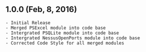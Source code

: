 ﻿## 1.0.0 (Feb, 8, 2016)
    - Initial Release
    - Merged PSExcel module into code base
    - Intergrated PSQLite module into code base
    - Intergrated NessusOpenPorts module into code base
    - Corrected Code Style for all merged modules 